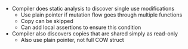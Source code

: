 - Compiler does static analysis to discover single use modifications
  - Use plain pointer if mutation flow goes through multiple functions
  - Copy can be skipped
  - Can add local assertions to ensure this condition
- Compiler also discovers copies that are shared simply as read-only
  - Also use plain pointer, not full COW struct
